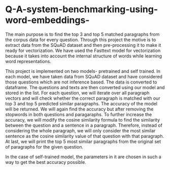 # Q-A-system-benchmarking-using-word-embeddings-
The main purpose is to find the top 3 and top 5 matched paragraphs from the corpus data for every question. Through this project the motive is to extract data from the SQuAD dataset and then pre-processing it to make it ready for vectorization. We have used the Fasttext model for vectorization because it takes into account the internal structure of words while learning word representations.

This project is implemented on two models- pretrained and self trained. In each model, we have taken data from SQuAD dataset and have considered those questions which are not inference based. The data is converted to dataframe. The questions and texts are then converted using our model and stored in the list.
For each question, we will iterate over all paragraph vectors and will check whether the correct paragraph is matched with our top 3 and top 5 predicted similar paragraphs. The accuracy of the model will be returned. We will again find the accuracy but after removing the stopwords in both questions and paragaraphs.
To further increase the accuracy, we will modify the cosine similarity formula to find the similarity between the question and a sentence in a paragraph. Therefore, instead of considering the whole paragraph, we will only consider the most similar sentence as the cosine similarity value of that question with that paragraph. 
At last, we will print the top 5 most similar paragraphs from the original set of paragraphs for the given question.

In the case of self-trained model, the parameters in it are chosen in such a way to get the best accuracy possible.
